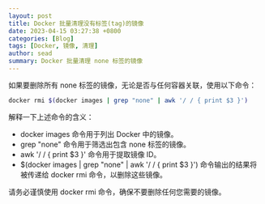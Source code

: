 ```yaml
---
layout: post
title: Docker 批量清理没有标签(tag)的镜像
date: 2023-04-15 03:27:38 +0800
categories: [Blog]
tags: [Docker, 镜像, 清理]
author: sead
summary: Docker 批量清理 none 标签的镜像
---
```


如果要删除所有  none  标签的镜像，无论是否与任何容器关联，使用以下命令：

```bash
docker rmi $(docker images | grep "none" | awk '/ / { print $3 }')
```

解释一下上述命令的含义： 
 
-  docker images  命令用于列出 Docker 中的镜像。 
-  grep "none"  命令用于筛选出包含  none  标签的镜像。 
-  awk '/ / { print $3 }'  命令用于提取镜像 ID。 
-  $(docker images | grep "none" | awk '/ / { print $3 }')  命令输出的结果将被传递给  docker rmi  命令，以删除这些镜像。 
 
请务必谨慎使用  docker rmi  命令，确保不要删除任何您需要的镜像。